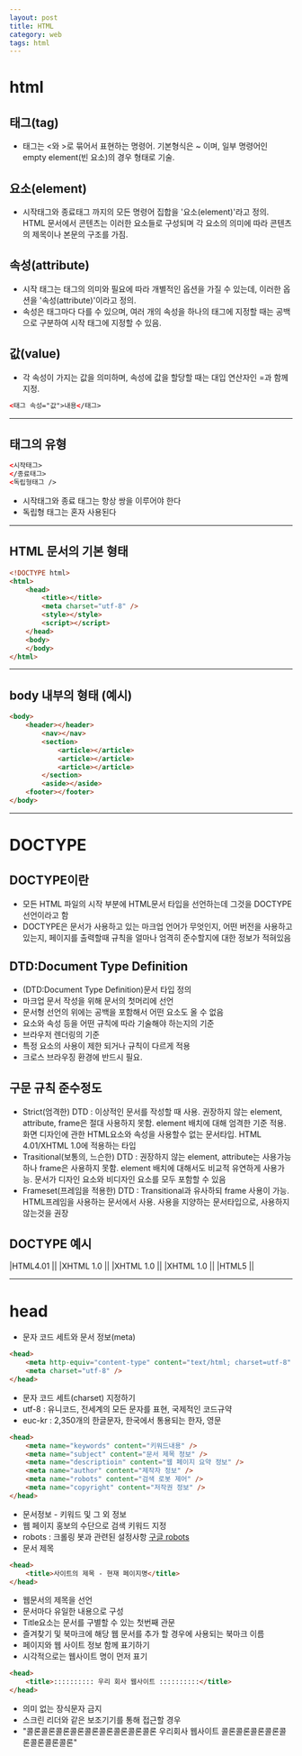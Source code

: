 ```yaml
---
layout: post
title: HTML
category: web
tags: html
---
```

# html

## 태그(tag)

* 태그는 <와 >로 묶어서 표현하는 명령어. 기본형식은 <tag> ~ </tag>이며, 일부 명령어인 empty element(빈 요소)의 경우 <tag />형태로 기술.

## 요소(element)

* 시작태그와 종료태그 까지의 모든 명령어 집합을 '요소(element)'라고 정의. HTML 문서에서 콘텐츠는 이러한 요소들로 구성되며 각 요소의 의미에 따라 콘텐츠의 제목이나 본문의 구조를 가짐.

## 속성(attribute)

* 시작 태그는 태그의 의미와 필요에 따라 개별적인 옵션을 가질 수 있는데, 이러한 옵션을 '속성(attribute)'이라고 정의.
* 속성은 태그마다 다를 수 있으며, 여러 개의 속성을 하나의 태그에 지정할 때는 공백으로 구분하여 시작 태그에 지정할 수 있음.

## 값(value)

* 각 속성이 가지는 값을 의미하며, 속성에 값을 할당할 때는 대입 연산자인 =과 함께 지정.

```html
<태그 속성="값">내용</태그>
```

---

## 태그의 유형
```html
<시작태그>
</종료태그>
<독립형태그 />
```
* 시작태그와 종료 태그는 항상 쌍을 이루어야 한다
* 독립형 태그는 혼자 사용된다

---

##  HTML 문서의 기본 형태

```html
<!DOCTYPE html>
<html>
	<head>
		<title></title>
		<meta charset="utf-8" />
		<style></style>
		<script></script>
	</head>
	<body>
	</body>
</html>
```

---

## body 내부의 형태 (예시)
```html
<body>
	<header></header>
		<nav></nav>
		<section>
			<article></article>
			<article></article>
			<article></article>
		</section>
		<aside></aside>
 	<footer></footer>
</body>
```

---

# DOCTYPE
## DOCTYPE이란

* 모든 HTML 파일의 시작 부분에 HTML문서 타입을 선언하는데 그것을 DOCTYPE 선언이라고 함
* DOCTYPE은 문서가 사용하고 있는 마크업 언어가 무엇인지, 어떤 버전을 사용하고 있는지, 페이지를 출력할때 규칙을 얼마나 엄격히 준수할지에 대한 정보가 적혀있음

## DTD:Document Type Definition

* (DTD:Document Type Definition)문서 타입 정의
* 마크업 문서 작성을 위해 문서의 첫머리에 선언
* 문서형 선언의 위에는 공백을 포함해서 어떤 요소도 올 수 없음
* 요소와 속성 등을 어떤 규칙에 따라 기술해야 하는지의 기준
* 브라우저 렌더링의 기준
* 특정 요소의 사용이 제한 되거나 규칙이 다르게 적용
* 크로스 브라우징 환경에 반드시 필요.

## 구문 규칙 준수정도

* Strict(엄격한) DTD : 이상적인 문서를 작성할 때 사용. 권장하지 않는 element, attribute, frame은 절대 사용하지 못함. element 배치에 대해 엄격한 기준 적용. 화면 디자인에 관한 HTML요소와 속성을 사용할수 없는 문서타입. HTML 4.01/XHTML 1.0에 적용하는 타입
* Trasitional(보통의, 느슨한) DTD : 권장하지 않는 element, attribute는 사용가능 하나 frame은 사용하지 못함. element 배치에 대해서도 비교적 유연하게 사용가능. 문서가 디자인 요소와 비디자인 요소를 모두 포함할 수 있음
* Frameset(프레임을 적용한) DTD : Transitional과 유사하되 frame 사용이 가능. HTML프레임을 사용하는 문서에서 사용. 사용을 지양하는 문서타입으로, 사용하지 않는것을 권장

## DOCTYPE 예시

|HTML4.01	|<!DOCTYPE HTML PUBLIC "-//W3C//DTD HTML 4.01//EN" "http://www.w3.org/TR/html4/strict.dtd">|
|XHTML 1.0	|<!DOCTYPE html PUBLIC "-//W3C//DTD XHTML 1.0 Strict//EN" "http://www.w3.org/TR/xhtml/DTD/xhtml1-strict.dtd">|
|XHTML 1.0	|<!DOCTYPE html PUBLIC "-//W3C//DTD XHTML 1.0 Transitional//EN" "http://www.w3.org/TR/xhtml/DTD/xhtml1-transitional.dtd">|
|XHTML 1.0	|<!DOCTYPE html PUBLIC "-//W3C//DTD XHTML 1.0 Frameset//EN" "http://www.w3.org/TR/xhtml/DTD/xhtml1-frameset.dtd">|
|HTML5	|<!DOCTYPE HTML>|

---

# head
* 문자 코드 세트와 문서 정보(meta)

```html
<head>
    <meta http-equiv="content-type" content="text/html; charset=utf-8" /> 
    <meta charset="utf-8" /> 
</head>
```
* 문자 코드 세트(charset) 지정하기
* utf-8 : 유니코드, 전세계의 모든 문자를 표현, 국제적인 코드규약
* euc-kr : 2,350개의 한글문자, 한국에서 통용되는 한자, 영문

```html
<head>
    <meta name="keywords" content="키워드내용" />
    <meta name="subject" content="문서 제목 정보" />
    <meta name="descriptioin" content="웹 페이지 요약 정보" />
    <meta name="author" content="제작자 정보" />
    <meta name="robots" content="검색 로봇 제어" />
    <meta name="copyright" content="저작권 정보" />
</head>
```
* 문서정보 - 키워드 및 그 외 정보
* 웹 페이지 홍보의 수단으로 검색 키워드 지정
* robots : 크롤링 봇과 관련된 설정사항 [구글 robots](https://developers.google.com/webmasters/control-crawl-index/docs/robots_meta_tag?hl=ko)
* 문서 제목

```html
<head>
    <title>사이트의 제목 - 현재 페이지명</title>
</head>
```
* 웹문서의 제목을 선언
* 문서마다 유일한 내용으로 구성
* Title요소는 문서를 구별할 수 있는 첫번째 관문
* 즐겨찾기 및 북마크에 해당 웹 문서를 추가 할 경우에 사용되는 북마크 이름
* 페이지와 웹 사이트 정보 함께 표기하기
* 시각적으로는 웹사이트 명이 먼저 표기

```html
<head>
    <title>:::::::::: 우리 회사 웹사이트 ::::::::::</title>
</head>
```

* 의미 없는 장식문자 금지
* 스크린 리더와 같은 보조기기를 통해 접근할 경우
* "콜론콜론콜론콜론콜론콜론콜론콜론콜론 우리회사 웹사이트 콜론콜론콜론콜론콜론콜론콜론콜론"
